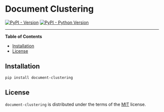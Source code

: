 # Document Clustering

[![PyPI - Version](https://img.shields.io/pypi/v/document-clustering.svg)](https://pypi.org/project/document-clustering)
[![PyPI - Python Version](https://img.shields.io/pypi/pyversions/document-clustering.svg)](https://pypi.org/project/document-clustering)

-----

**Table of Contents**

- [Installation](#installation)
- [License](#license)

## Installation

```console
pip install document-clustering
```

## License

`document-clustering` is distributed under the terms of the [MIT](https://spdx.org/licenses/MIT.html) license.
